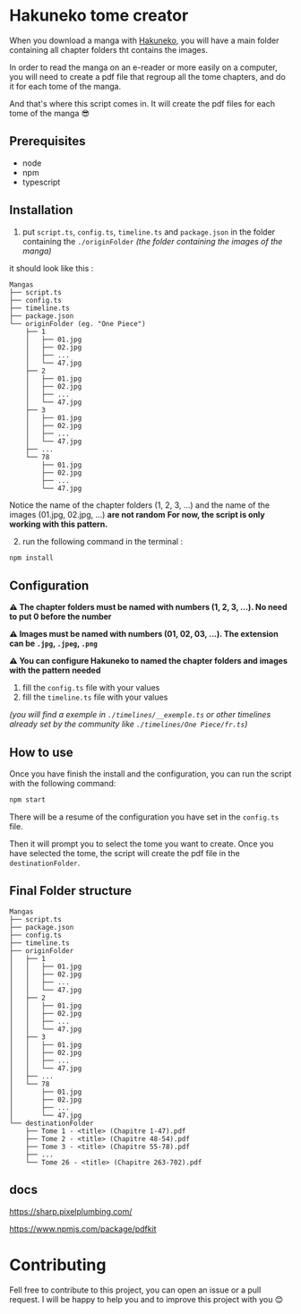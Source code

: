# Hakuneko tome creator

When you download a manga with [Hakuneko](https://hakuneko.download/), you will have a main folder containing all chapter folders tht contains the images.

In order to read the manga on an e-reader or more easily on a computer, you will need to create a pdf file that regroup all the tome chapters, and do it for each tome of the manga.

And that's where this script comes in. It will create the pdf files for each tome of the manga 😎

## Prerequisites

- node
- npm
- typescript

## Installation

1. put `script.ts`, `config.ts`, `timeline.ts` and `package.json` in the folder containing the `./originFolder`
   _(the folder containing the images of the manga)_

it should look like this :

```
Mangas
├── script.ts
├── config.ts
├── timeline.ts
├── package.json
└── originFolder (eg. "One Piece")
    ├── 1
    │   ├── 01.jpg
    │   ├── 02.jpg
    │   ├── ...
    │   └── 47.jpg
    ├── 2
    │   ├── 01.jpg
    │   ├── 02.jpg
    │   ├── ...
    │   └── 47.jpg
    ├── 3
    │   ├── 01.jpg
    │   ├── 02.jpg
    │   ├── ...
    │   └── 47.jpg
    ├── ...
    └── 78
        ├── 01.jpg
        ├── 02.jpg
        ├── ...
        └── 47.jpg
```

Notice the name of the chapter folders (1, 2, 3, ...) and the name of the images (01.jpg, 02.jpg, ...) **are not random**
**For now, the script is only working with this pattern.**

2. run the following command in the terminal :

```bash
npm install
```

## Configuration

**⚠️ The chapter folders must be named with numbers (1, 2, 3, ...). No need to put 0 before the number**

**⚠️ Images must be named with numbers (01, 02, 03, ...). The extension can be `.jpg`, `.jpeg`, `.png`**

**⚠️ You can configure Hakuneko to named the chapter folders and images with the pattern needed**

1. fill the `config.ts` file with your values
2. fill the `timeline.ts` file with your values

_(you will find a exemple in `./timelines/__exemple.ts` or other timelines already set by the community like `./timelines/One Piece/fr.ts`)_

## How to use

Once you have finish the install and the configuration, you can run the script with the following command:

```bash
npm start
```

There will be a resume of the configuration you have set in the `config.ts` file.

Then it will prompt you to select the tome you want to create. Once you have selected the tome, the script will create the pdf file in the `destinationFolder`.

## Final Folder structure

```
Mangas
├── script.ts
├── package.json
├── config.ts
├── timeline.ts
├── originFolder
│   ├── 1
│   │   ├── 01.jpg
│   │   ├── 02.jpg
│   │   ├── ...
│   │   └── 47.jpg
│   ├── 2
│   │   ├── 01.jpg
│   │   ├── 02.jpg
│   │   ├── ...
│   │   └── 47.jpg
│   ├── 3
│   │   ├── 01.jpg
│   │   ├── 02.jpg
│   │   ├── ...
│   │   └── 47.jpg
│   ├── ...
│   └── 78
│       ├── 01.jpg
│       ├── 02.jpg
│       ├── ...
│       └── 47.jpg
└── destinationFolder
    ├── Tome 1 - <title> (Chapitre 1-47).pdf
    ├── Tome 2 - <title> (Chapitre 48-54).pdf
    ├── Tome 3 - <title> (Chapitre 55-78).pdf
    ├── ...
    └── Tome 26 - <title> (Chapitre 263-702).pdf
```

## docs

https://sharp.pixelplumbing.com/

https://www.npmjs.com/package/pdfkit

# Contributing

Fell free to contribute to this project, you can open an issue or a pull request. I will be happy to help you and to improve this project with you 😊
